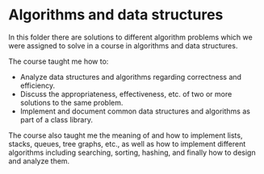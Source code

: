 # Algorithms and data structures

In this folder there are solutions to different algorithm problems which we were assigned to solve in a course in algorithms and data structures.

The course taught me how to:
- Analyze data structures and algorithms regarding correctness and efficiency.
- Discuss the appropriateness, effectiveness, etc. of two or more solutions to the same problem.
- Implement and document common data structures and algorithms as part of a class library.

The course also taught me the meaning of and how to implement lists, stacks, queues, tree graphs, etc., as well as how to implement different algorithms including searching, sorting, hashing, and finally how to design and analyze them.
